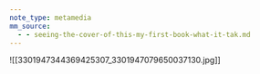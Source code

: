 ```yaml
---
note_type: metamedia
mm_source:
  - - seeing-the-cover-of-this-my-first-book-what-it-tak.md
---
```


![[3301947344369425307_3301947079650037130.jpg]]


